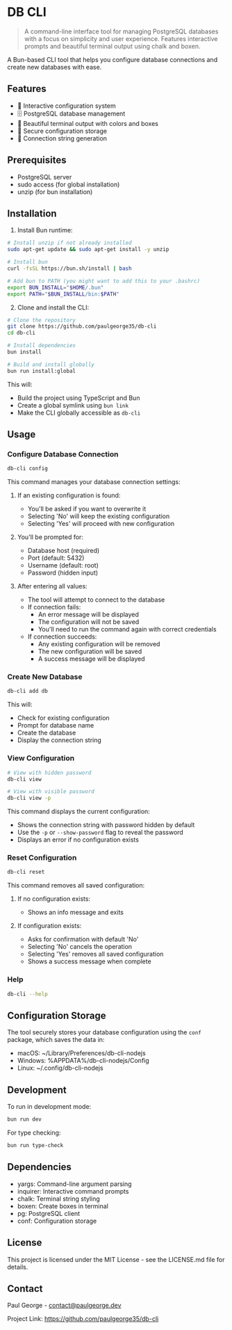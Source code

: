 # DB CLI

> A command-line interface tool for managing PostgreSQL databases with a focus on simplicity and user experience.
> Features interactive prompts and beautiful terminal output using chalk and boxen.

A Bun-based CLI tool that helps you configure database connections and create new databases with ease.

## Features

- 🔧 Interactive configuration system
- 🗄️ PostgreSQL database management
- 🎨 Beautiful terminal output with colors and boxes
- 🔐 Secure configuration storage
- 💾 Connection string generation

## Prerequisites

- PostgreSQL server
- sudo access (for global installation)
- unzip (for bun installation)

## Installation

1. Install Bun runtime:
```bash
# Install unzip if not already installed
sudo apt-get update && sudo apt-get install -y unzip

# Install bun
curl -fsSL https://bun.sh/install | bash

# Add bun to PATH (you might want to add this to your .bashrc)
export BUN_INSTALL="$HOME/.bun"
export PATH="$BUN_INSTALL/bin:$PATH"
```

2. Clone and install the CLI:
```bash
# Clone the repository
git clone https://github.com/paulgeorge35/db-cli
cd db-cli

# Install dependencies
bun install

# Build and install globally
bun run install:global
```
This will:
- Build the project using TypeScript and Bun
- Create a global symlink using `bun link`
- Make the CLI globally accessible as `db-cli`

## Usage

### Configure Database Connection

```bash
db-cli config
```

This command manages your database connection settings:

1. If an existing configuration is found:
   - You'll be asked if you want to overwrite it
   - Selecting 'No' will keep the existing configuration
   - Selecting 'Yes' will proceed with new configuration

2. You'll be prompted for:
   - Database host (required)
   - Port (default: 5432)
   - Username (default: root)
   - Password (hidden input)

3. After entering all values:
   - The tool will attempt to connect to the database
   - If connection fails:
     - An error message will be displayed
     - The configuration will not be saved
     - You'll need to run the command again with correct credentials
   - If connection succeeds:
     - Any existing configuration will be removed
     - The new configuration will be saved
     - A success message will be displayed

### Create New Database

```bash
db-cli add db
```

This will:
- Check for existing configuration
- Prompt for database name
- Create the database
- Display the connection string

### View Configuration

```bash
# View with hidden password
db-cli view

# View with visible password
db-cli view -p
```

This command displays the current configuration:
- Shows the connection string with password hidden by default
- Use the `-p` or `--show-password` flag to reveal the password
- Displays an error if no configuration exists

### Reset Configuration

```bash
db-cli reset
```

This command removes all saved configuration:

1. If no configuration exists:
   - Shows an info message and exits

2. If configuration exists:
   - Asks for confirmation with default 'No'
   - Selecting 'No' cancels the operation
   - Selecting 'Yes' removes all saved configuration
   - Shows a success message when complete

### Help

```bash
db-cli --help
```

## Configuration Storage

The tool securely stores your database configuration using the `conf` package, which saves the data in:
- macOS: ~/Library/Preferences/db-cli-nodejs
- Windows: %APPDATA%/db-cli-nodejs/Config
- Linux: ~/.config/db-cli-nodejs

## Development

To run in development mode:
```bash
bun run dev
```

For type checking:
```bash
bun run type-check
```

## Dependencies

- yargs: Command-line argument parsing
- inquirer: Interactive command prompts
- chalk: Terminal string styling
- boxen: Create boxes in terminal
- pg: PostgreSQL client
- conf: Configuration storage

## License

This project is licensed under the MIT License - see the LICENSE.md file for details.

## Contact

Paul George - contact@paulgeorge.dev

Project Link: https://github.com/paulgeorge35/db-cli
